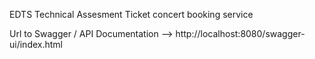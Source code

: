 EDTS Technical Assesment
Ticket concert booking service 

Url to Swagger / API Documentation --> http://localhost:8080/swagger-ui/index.html